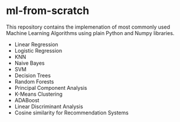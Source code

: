 # ml-from-scratch

This repository contains the implemenation of most commonly used Machine Learning Algorithms using plain Python and Numpy libraries. 

- Linear Regression
- Logistic Regression
- KNN
- Naive Bayes
- SVM
- Decision Trees
- Random Forests
- Principal Component Analysis
- K-Means Clustering
- ADABoost
- Linear Discriminant Analysis
- Cosine similarity for Recommendation Systems

